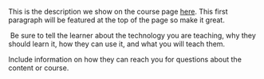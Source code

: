 This is the description we show on the course page [here](https://lab.github.com/Shebbyarain/first-reppositry-course). This first paragraph will be featured at the top of the page so make it great.
​

​
Be sure to tell the learner about the technology you are teaching, why they should learn it, how they can use it, and what you will teach them.
​


Include information on how they can reach you for questions about the content or course. 